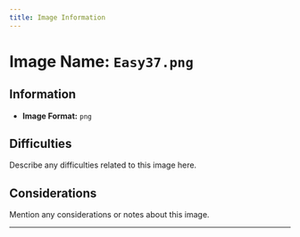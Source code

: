 ```yaml
---
title: Image Information
---
```


# Image Name: `Easy37.png`

## Information

- **Image Format:** `png`

## Difficulties

Describe any difficulties related to this image here.

## Considerations

Mention any considerations or notes about this image.

---
